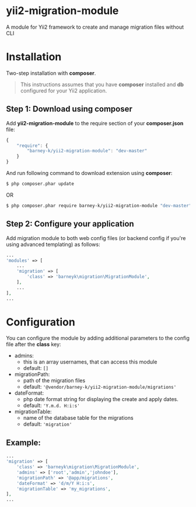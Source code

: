 # yii2-migration-module
A module for Yii2 framework to create and manage migration files without CLI

Installation
============

Two-step installation with **composer**.

> This instructions assumes that you have **composer** installed and **db** configured for your Yii2 application.

Step 1: Download using composer
-------------------------------

Add **yii2-migration-module** to the require section of your **composer.json** file:

```js
{
    "require": {
        "barney-k/yii2-migration-module": "dev-master"
    }
}
```

And run following command to download extension using **composer**:

```bash
$ php composer.phar update
```

OR

```bash
$ php composer.phar require barney-k/yii2-migration-module "dev-master"
```

Step 2: Configure your application
----------------------------------

Add migration module to both web config files (or backend config if you're using advanced templating) as follows:

```php
...
'modules' => [
    ...
    'migration' => [
        'class' => 'barneyk\migration\MigrationModule',
    ],
    ...
],
...
```

Configuration
=============

You can configure the module by adding additional parameters to the config file after the **class** key:

- admins:
	- this is an array usernames, that can access this module
	- default: `[]`
- migrationPath:
	- path of the migration files
	- default: `'@vendor/barney-k/yii2-migration-module/migrations'`
- dateFormat:
	- php date format string for displaying the create and apply dates.
	- default: `'Y.m.d. H:i:s'`
- migrationTable:
	- name of the database table for the migrations
	- default: `'migration'`

Example:
--------

```php
...
'migration' => [
	'class' => 'barneyk\migration\MigrationModule',
	'admins' => ['root','admin','johndoe'],
	'migrationPath' => '@app/migrations',
	'dateFormat' => 'd/m/Y H:i:s',
	'migrationTable' => 'my_migrations',
],
...
```